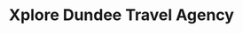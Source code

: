 ---
title: "Xplore Dundee Travel Agency"
url: /dundee/xplore-dundee-travel-agency/
shop: Reisebüro
---